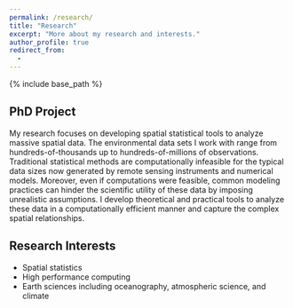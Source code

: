 ```yaml
---
permalink: /research/
title: "Research"
excerpt: "More about my research and interests."
author_profile: true
redirect_from:
  -
---
```


{% include base_path %}

## PhD Project
My research focuses on developing spatial statistical tools to analyze massive spatial data. The environmental data sets I work with range from hundreds-of-thousands up to hundreds-of-millions of observations. Traditional statistical methods are computationally infeasible for the typical data sizes now generated by remote sensing instruments and numerical models. Moreover, even if computations were feasible, common modeling practices can hinder the scientific utility of these data by imposing unrealistic assumptions. I develop theoretical and practical tools to analyze these data in a computationally efficient manner and capture the complex spatial relationships.


## Research Interests
- Spatial statistics
- High performance computing
- Earth sciences including oceanography, atmospheric science, and climate
